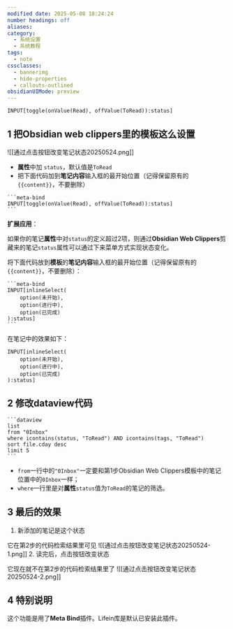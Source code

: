 ```yaml
---
modified date: 2025-05-08 18:24:24
number headings: off
aliases: 
category:
  - 系统设置
  - 系统教程
tags:
  - note
cssclasses:
  - bannerimg
  - hide-properties
  - callouts-outlined
obsidianUIMode: preview
---
```

```meta-bind
INPUT[toggle(onValue(Read), offValue(ToRead)):status]
```

## 1 把Obsidian web clippers里的模板这么设置
![[通过点击按钮改变笔记状态20250524.png]]
- **属性**中加 `status`，默认值是`ToRead`
- 把下面代码加到**笔记内容**输入框的最开始位置（记得保留原有的`{{content}}`，不要删除）
````
```meta-bind
INPUT[toggle(onValue(Read), offValue(ToRead)):status]
```
````

**扩展应用**：

如果你的笔记**属性**中对`status`的定义超过2项，则通过**Obsidian Web Clippers**剪藏来的笔记`status`属性可以通过下来菜单方式实现状态变化。

将下面代码放到**模板**的**笔记内容**输入框的最开始位置（记得保留原有的`{{content}}`，不要删除）：
````
```meta-bind
INPUT[inlineSelect(
    option(未开始),
    option(进行中),
    option(已完成)
):status]
```
````

在笔记中的效果如下：
```meta-bind
INPUT[inlineSelect(
    option(未开始),
    option(进行中),
    option(已完成)
):status]
```

## 2 修改dataview代码

````
```dataview
list
from "0Inbox"
where icontains(status, "ToRead") AND icontains(tags, "ToRead")
sort file.cday desc
limit 5
```
````
- `from`一行中的`"0Inbox"`一定要和第1步Obsidian Web Clippers模板中的笔记位置中的`0Inbox`一样；
- `where`一行里是对**属性**`status`值为`ToRead`的笔记的筛选。

## 3 最后的效果

1. 新添加的笔记是这个状态

它在第2步的代码检索结果里可见
![[通过点击按钮改变笔记状态20250524-1.png]]
2. 读完后，点击按钮改变状态

它现在就不在第2步的代码检索结果里了
![[通过点击按钮改变笔记状态20250524-2.png]]

## 4 特别说明

这个功能是用了**Meta Bind**插件。Lifein库是默认已安装此插件。
